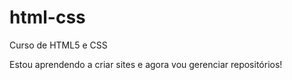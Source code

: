 # html-css
 Curso de HTML5 e CSS

 Estou aprendendo a criar sites e agora vou gerenciar repositórios!
